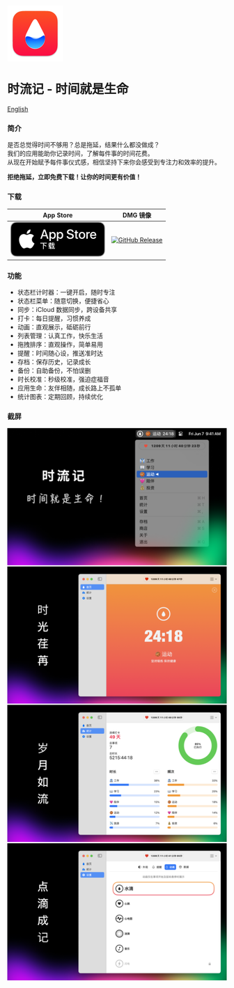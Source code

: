 [![App Icon](./images/icon-128.png?v=1.7.8)](https://apps.apple.com/en/app/timegoing-chrono-is-life/id1579812310)

# 时流记 - 时间就是生命

[English](./README.en.md)

### 简介

是否总觉得时间不够用？总是拖延，结果什么都没做成？   
我们的应用能助你记录时间，了解每件事的时间花费。  
从现在开始赋予每件事仪式感，相信坚持下来你会感受到专注力和效率的提升。

**拒绝拖延，立即免费下载！让你的时间更有价值！**

### 下载

| App Store | DMG 镜像 |
| --- | --- |
| [![App Store](./images/download.svg)](https://apps.apple.com/en/app/timegoing-chrono-is-life/id1579812310) | [![GitHub Release](https://img.shields.io/github/v/release/goldenlove/TimeGoes-Mac?color=green&v=1.7.8)](../../releases/latest) |

### 功能
* 状态栏计时器：一键开启，随时专注
* 状态栏菜单：随意切换，便捷省心
* 同步：iCloud 数据同步，跨设备共享
* 打卡：每日提醒，习惯养成
* 动画：直观展示，砥砺前行
* 列表管理：认真工作，快乐生活
* 拖拽排序：直观操作，简单易用
* 提醒：时间随心设，推送准时达
* 存档：保存历史，记录成长
* 备份：自助备份，不怕误删
* 时长校准：秒级校准，强迫症福音
* 应用生命：友伴相随，成长路上不孤单
* 统计图表：定期回顾，持续优化

### 截屏

![时流记 - 时间就是生命](./images/screenshot-1.png)
![时光荏苒](./images/screenshot-2.png)
![岁月如流](./images/screenshot-3.png)
![点滴成记](./images/screenshot-4.png)

